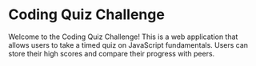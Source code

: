 # Coding Quiz Challenge

Welcome to the Coding Quiz Challenge! This is a web application that allows users to take a timed quiz on JavaScript fundamentals. Users can store their high scores and compare their progress with peers.